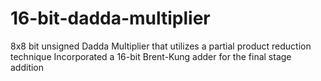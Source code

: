 # 16-bit-dadda-multiplier
 8x8 bit unsigned Dadda Multiplier that utilizes a partial product reduction technique
 Incorporated a 16-bit Brent-Kung adder for the final stage addition
